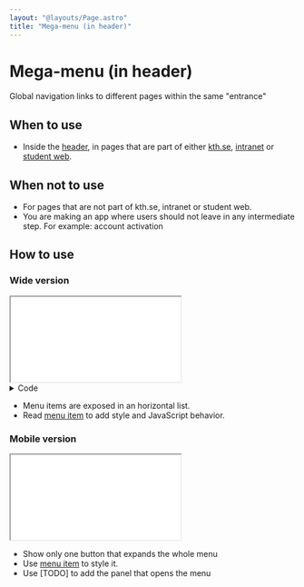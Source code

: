 ```yaml
---
layout: "@layouts/Page.astro"
title: "Mega-menu (in header)"
---
```


# Mega-menu (in header)

<p class="lead">Global navigation links to different pages within the same "entrance"</p>

## When to use

- Inside the [header](./header), in pages that are part of either [kth.se](https://kth.se), [intranet](https://intra.kth.se) or [student web](https://kth.se/student).

## When not to use

- For pages that are not part of kth.se, intranet or student web.
- You are making an app where users should not leave in any intermediate step. For example: account activation

## How to use

### Wide version

<iframe src="/style/en/examples/header/mega-menu"></iframe>

<details class="kth-details">
<summary>Code</summary>

<div class="kth-details__content">

```html
<header class="kth-header external">
  <div class="kth-header__container">
    <nav class="kth-mega-menu">
      <ul>
        <li>
          <a href="#" class="kth-menu-item dropdown">
            <span>Item 1</span>
          </a>
        </li>
        <li>
          <a href="#" class="kth-menu-item dropdown">
            <span>Item 2</span>
          </a>
        </li>
        <li>
          <a href="#" class="kth-menu-item dropdown">
            <span>Item 3</span>
          </a>
        </li>
        <li>
          <a href="#" class="kth-menu-item dropdown">
            <span>Item 4</span>
          </a>
        </li>
      </ul>
    </nav>
  </div>
</header>
```

```scss
@use "@kth/style/scss/components/header.scss";
@use "@kth/style/scss/components/menu-item.scss";
@use "@kth/style/scss/components/mega-menu.scss";
```

</div>
</details>

- Menu items are exposed in an horizontal list.
- Read [menu item](./menu-item) to add style and JavaScript behavior.

### Mobile version

<iframe src="/style/en/examples/header/mega-menu--collapsable"></iframe>

- Show only one button that expands the whole menu
- Use [menu item](./menu-item) to style it.
- Use [TODO] to add the panel that opens the menu
